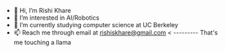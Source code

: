 - 👋 Hi, I’m Rishi Khare
- 👀 I’m interested in AI/Robotics
- 🌱 I’m currently studying computer science at UC Berkeley
- 📫 Reach me through email at rishiskhare@gmail.com
< --------- That's me touching a llama

<!---
rishiskhare/rishiskhare is a ✨ special ✨ repository because its `README.md` (this file) appears on your GitHub profile.
You can click the Preview link to take a look at your changes.
--->
